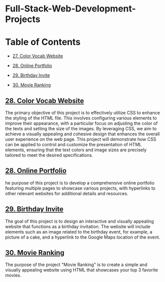 # Full-Stack-Web-Development-Projects


# Table of Contents



- [27. Color Vocab Website](#27-Color-Vocab-Website)

- [28. Online Portfolio](#28-Online-Portfolio)

- [29. Birthday Invite](#29-Birthday-Invite)

- [30. Movie Ranking](#30-Movie-Ranking)






## [28. Color Vocab Website](https://github.com/John-Rivero/Full-Stack-Web-Development-Portfolio/tree/main/27.%20Color%20Vocab%20Website)

The primary objective of this project is to effectively utilize CSS to enhance the styling of the HTML file. This involves configuring various elements to improve their appearance, with a particular focus on adjusting the color of the texts and setting the size of the images. By leveraging CSS, we aim to achieve a visually appealing and cohesive design that enhances the overall user experience on the web page. This project will demonstrate how CSS can be applied to control and customize the presentation of HTML elements, ensuring that the text colors and image sizes are precisely tailored to meet the desired specifications.




## [28. Online Portfolio](https://github.com/John-Rivero/Full-Stack-Web-Development-Portfolio/tree/main/28.%20Online%20Portfolio)

he purpose of this project is to develop a comprehensive online portfolio featuring multiple pages to showcase various projects, with hyperlinks to other relevant websites for additional details and resources.



## [29. Birthday Invite](https://github.com/John-Rivero/Full-Stack-Web-Development-Portfolio/tree/main/29.%20Birthday%20Invite)

The goal of this project is to design an interactive and visually appealing website that functions as a birthday invitation. The website will include elements such as an image related to the birthday event, for example, a picture of a cake, and a hyperlink to the Google Maps location of the event.


## [30. Movie Ranking](https://github.com/John-Rivero/Full-Stack-Web-Development-Portfolio/tree/main/30.%20Movie%20Ranking)

The purpose of the project "Movie Ranking" is to create a simple and visually appealing website using HTML that showcases your top 3 favorite movies.
